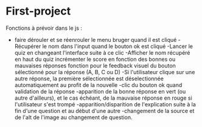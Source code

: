 # First-project

Fonctions à prévoir dans le js : 
- faire dérouler et se réenrouler le menu bruger quand il est cliqué
-Récupérer le nom dans l'input quand le bouton ok est cliqué
-Lancer le quiz en changeant l'interface suite à ce clic
-Afficher le nom récupéré en haut du quiz
incrémenter le score en fonction des bonnes ou mauvaises réponses
fonction pour le feedback visuel du bouton sélectionné pour la réponse (A, B, C ou D)
-Si l'utilisateur clique sur une autre réponse, la première sélectionnée est déselectionnée automatiquement au profit de la nouvelle
-clic du bouton ok quand validation de la réponse
-apparition de la bonne réponse en vert (ou autre d'ailleurs), et le cas échéant, de la mauvaise réponse en rouge si l'utilisateur s'est trompé
-apparition/disparition de l'explication suite à la fin d'une question et au début d'une autre
-changement de la source et de l'alt de l'image au changement de question.